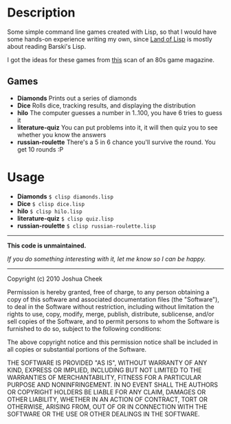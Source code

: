 Description
===========

Some simple command line games created with Lisp, so that I would have some hands-on experience writing my own, since [Land of Lisp](http://landoflisp.com/) is mostly about reading Barski's Lisp.

I got the ideas for these games from [this](http://www.visualnews.com/2010/11/13/computer-games-you-can-program-yourself/) scan of an 80s game magazine.

Games
-----

* **Diamonds**          Prints out a series of diamonds
* **Dice**              Rolls dice, tracking results, and displaying the distribution
* **hilo**              The computer guesses a number in 1..100, you have 6 tries to guess it
* **literature-quiz**   You can put problems into it, it will then quiz you to see whether you know the answers
* **russian-roulette**  There's a 5 in 6 chance you'll survive the round. You get 10 rounds :P


Usage
=====

* **Diamonds**          `$ clisp diamonds.lisp`
* **Dice**              `$ clisp dice.lisp`
* **hilo**              `$ clisp hilo.lisp`
* **literature-quiz**   `$ clisp quiz.lisp`
* **russian-roulette**  `$ clisp russian-roulette.lisp`


---------------------------------------

**This code is unmaintained.** 

_If you do something interesting with it, let me know so I can be happy._

---------------------------------------

Copyright (c) 2010 Joshua Cheek

 Permission is hereby granted, free of charge, to any person obtaining a copy
 of this software and associated documentation files (the "Software"), to deal
 in the Software without restriction, including without limitation the rights
 to use, copy, modify, merge, publish, distribute, sublicense, and/or sell
 copies of the Software, and to permit persons to whom the Software is
 furnished to do so, subject to the following conditions:

 The above copyright notice and this permission notice shall be included in
 all copies or substantial portions of the Software.

 THE SOFTWARE IS PROVIDED "AS IS", WITHOUT WARRANTY OF ANY KIND, EXPRESS OR
 IMPLIED, INCLUDING BUT NOT LIMITED TO THE WARRANTIES OF MERCHANTABILITY,
 FITNESS FOR A PARTICULAR PURPOSE AND NONINFRINGEMENT. IN NO EVENT SHALL THE
 AUTHORS OR COPYRIGHT HOLDERS BE LIABLE FOR ANY CLAIM, DAMAGES OR OTHER
 LIABILITY, WHETHER IN AN ACTION OF CONTRACT, TORT OR OTHERWISE, ARISING FROM,
 OUT OF OR IN CONNECTION WITH THE SOFTWARE OR THE USE OR OTHER DEALINGS IN
 THE SOFTWARE.

